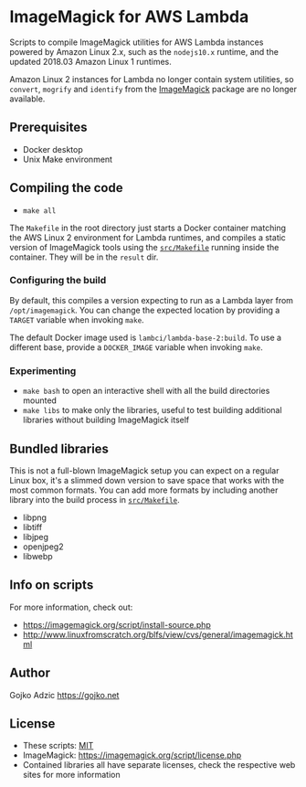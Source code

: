 # ImageMagick for AWS Lambda

Scripts to compile ImageMagick utilities for AWS Lambda instances powered by Amazon Linux 2.x, such as the `nodejs10.x` runtime, and the updated 2018.03 Amazon Linux 1 runtimes. 

Amazon Linux 2 instances for Lambda no longer contain system utilities, so `convert`, `mogrify` and `identify` from the [ImageMagick](https://imagemagick.org) package are no longer available. 

## Prerequisites

* Docker desktop
* Unix Make environment

## Compiling the code

* `make all`

The `Makefile` in the root directory just starts a Docker container matching the AWS Linux 2 environment for Lambda runtimes, and compiles a static version of ImageMagick tools using the [`src/Makefile`](src/Makefile) running inside the container. They will be in the `result` dir. 

### Configuring the build

By default, this compiles a version expecting to run as a Lambda layer from `/opt/imagemagick`. You can change the expected location by providing a `TARGET` variable when invoking `make`.

The default Docker image used is `lambci/lambda-base-2:build`. To use a different base, provide a `DOCKER_IMAGE` variable when invoking `make`.

### Experimenting

* `make bash` to open an interactive shell with all the build directories mounted
* `make libs` to make only the libraries, useful to test building additional libraries without building ImageMagick itself

## Bundled libraries

This is not a full-blown ImageMagick setup you can expect on a regular Linux box, it's a slimmed down version to save space that works with the most common formats. You can add more formats by including another library into the build process in [`src/Makefile`](src/Makefile).

* libpng
* libtiff
* libjpeg
* openjpeg2
* libwebp

## Info on scripts

For more information, check out:

* https://imagemagick.org/script/install-source.php
* http://www.linuxfromscratch.org/blfs/view/cvs/general/imagemagick.html

## Author

Gojko Adzic <https://gojko.net>

## License

* These scripts: [MIT](https://opensource.org/licenses/MIT)
* ImageMagick: https://imagemagick.org/script/license.php
* Contained libraries all have separate licenses, check the respective web sites for more information
